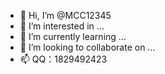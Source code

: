 - 👋 Hi, I’m @MCC12345
- 👀 I’m interested in ...
- 🌱 I’m currently learning ...
- 💞️ I’m looking to collaborate on ...
- 📫 QQ：1829492423

<!---
MCC12345/MCC12345 is a ✨ special ✨ repository because its `README.md` (this file) appears on your GitHub profile.
You can click the Preview link to take a look at your changes.
--->
